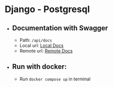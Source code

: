 # Django - Postgresql
- ## Documentation with Swagger
  -  Path: `/api/docs`
  -  Local url: [Local Docs](http://localhost:8000/api/docs)
  -  Remote url: [Remote Docs](https://django-postgres.onrender.com/api/docs)
- ## Run with docker:
  - Run `docker compose up` in terminal